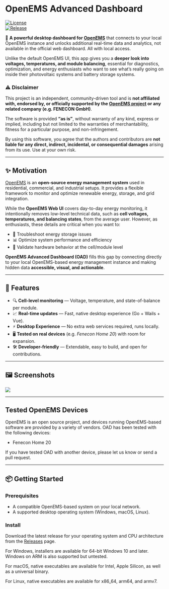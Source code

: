 # OpenEMS Advanced Dashboard

[![License](https://img.shields.io/badge/license-MIT-blue.svg)](#license)  
[![Release](https://img.shields.io/github/v/release/noctarius/openems-advanced-dashboard)](#releases)

🔋 **A powerful desktop dashboard for [OpenEMS](https://openems.io/)** that connects to your local OpenEMS instance and
unlocks additional real-time data and analytics, not available in the official web dashboard. All with local access.

Unlike the default OpenEMS UI, this app gives you a **deeper look into voltages, temperatures, and module balancing**,
essential for diagnostics, optimization, and energy enthusiasts who want to see what’s really going on inside their
photovoltaic systems and battery storage systems.

### ⚠️ Disclaimer

This project is an independent, community-driven tool and is **not affiliated with, endorsed by, or officially supported
by the [OpenEMS project](https://openems.io/) or any related company (e.g. FENECON GmbH)**.

The software is provided **“as is”**, without warranty of any kind, express or implied, including but not limited to the
warranties of merchantability, fitness for a particular purpose, and non-infringement.

By using this software, you agree that the authors and contributors are **not liable for any direct, indirect,
incidental, or consequential damages** arising from its use. Use at your own risk.

---

## ✨ Motivation

[OpenEMS](https://openems.io/) is an **open-source energy management system** used in residential, commercial, and
industrial setups. It provides a flexible framework to monitor and optimize renewable energy, storage, and grid
integration.

While the **OpenEMS Web UI** covers day-to-day energy monitoring, it intentionally removes low-level technical data,
such as **cell voltages, temperatures, and balancing states**, from the average user. However, as enthusiasts, these
details are critical when you want to:

- 🧪 Troubleshoot energy storage issues
- 📊 Optimize system performance and efficiency
- 🔧 Validate hardware behavior at the cell/module level

**OpenEMS Advanced Dashboard (OAD)** fills this gap by connecting directly to your local OpenEMS-based energy management
instance and making hidden data **accessible, visual, and actionable**.

---

## 🚀 Features

- 🔍 **Cell-level monitoring** — Voltage, temperature, and state-of-balance per module.
- 📈 **Real-time updates** — Fast, native desktop experience (Go + Wails + Vue).
- ⚡ **Desktop Experience** — No extra web services required, runs locally.
- 🖥️ **Tested on real devices** (e.g. *Fenecon Home 20*) with room for expansion.
- 🛠️ **Developer-friendly** — Extendable, easy to build, and open for contributions.

---

## 🖼️ Screenshots

![](docs/screencast.gif)

---

## Tested OpenEMS Devices

OpenEMS is an open source project, and devices running OpenEMS-based software are provided by a variety of vendors.
OAD has been tested with the following devices:

- Fenecon Home 20

If you have tested OAD with another device, please let us know or send a pull request.

---

## 📦 Getting Started

### Prerequisites

- A compatible OpenEMS-based system on your local network.
- A supported desktop operating system (Windows, macOS, Linux).

### Install

Download the latest release for your operating system and CPU architecture from the 
[Releases](https://github.com/noctarius/openems-advanced-dashboard/releases) page.

For Windows, installers are available for 64-bit Windows 10 and later. Windows on ARM is also supported but untested.

For macOS, native executables are available for Intel, Apple Silicon, as well as a universal binary.

For Linux, native executables are available for x86_64, arm64, and armv7.
